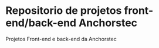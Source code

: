 
# Repositorio de projetos front-end/back-end Anchorstec

Projetos Front-end e back-end da Anchorstec


